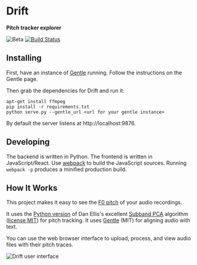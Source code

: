 # Drift
**Pitch tracker explorer**

![Beta](https://img.shields.io/badge/status-beta-red.svg)
[![Build Status](https://img.shields.io/travis/maxhawkins/drift.svg)](https://travis-ci.org/maxhawkins/drift)

## Installing

First, have an instance of [Gentle](https://github.com/lowerquality/gentle) running. Follow the instructions on the Gentle page.

Then grab the dependencies for Drift and run it:

```
apt-get install ffmpeg
pip install -r requirements.txt
python serve.py --gentle_url <url for your gentle instance>
```

By default the server listens at http://localhost:9876.

## Developing

The backend is written in Python. The frontend is written in JavaScript/React. Use [webpack](https://webpack.github.io/) to build the JavaScript sources. Running `webpack -p` produces a minified production build.

## How It Works

This project makes it easy to see the [F0 pitch](https://en.wikipedia.org/wiki/Fundamental_frequency) of your audio recordings.

It uses the [Python version](https://github.com/dpwe/calc_sbpca) of Dan Ellis's excellent [Subband PCA](http://www.ee.columbia.edu/~dpwe/pubs/LeeEllis12-SAcC.pdf) algorithm ([license MIT](https://github.com/dpwe/calc_sbpca/blob/master/LICENSE)) for pitch tracking. It uses [Gentle](https://github.com/lowerquality/gentle) (MIT) for aligning audio with text.

You can use the web browser interface to upload, process, and view audio files with their pitch traces.

![Drift user interface](https://github.com/maxhawkins/drift/blob/master/doc/screenshot.png)
